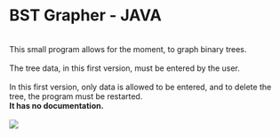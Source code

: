 <h1>BST Grapher - JAVA</h1>
<br>
This small program allows for the moment, to graph binary trees.
<br>
<br>
The tree data, in this first version, must be entered by the user.
<br>
<br>
In this first version, only data is allowed to be entered, and to delete the tree, the program must be restarted.
<br>
<strong> It has no documentation.
<br>
<br>
<img src="https://i.imgur.com/0O1CwAF.gif"/>
